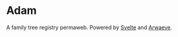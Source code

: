 # Adam

A family tree registry permaweb. Powered by [Svelte](https://svelte.dev) and [Arwaeve](https://www.arweave.org/).
